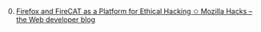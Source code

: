0. [Firefox and FireCAT as a Platform for Ethical Hacking ✩ Mozilla Hacks – the Web developer blog](https://hacks.mozilla.org/2013/11/firefox-and-firecat-as-a-platform-for-ethical-hacking/ "")